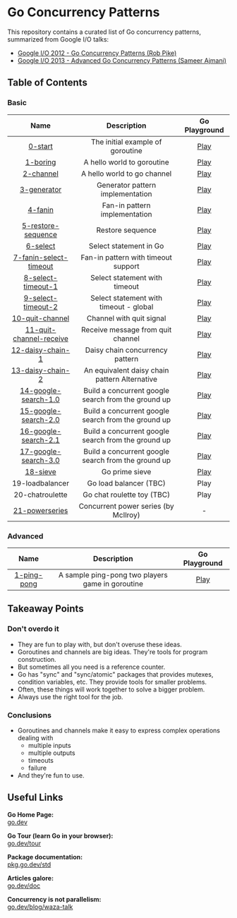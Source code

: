 Go Concurrency Patterns
===

This repository contains a curated list of Go concurrency patterns,
summarized from Google I/O talks:

- [Google I/O 2012 - Go Concurrency Patterns (Rob Pike)](https://youtu.be/f6kdp27TYZs?si=vQGLf8rfv8H3zakk)
- [Google I/O 2013 - Advanced Go Concurrency Patterns (Sameer Ajmani)](https://youtu.be/QDDwwePbDtw?si=8Sxjl-KXrWA9pNQJ)

## Table of Contents

### Basic

|                                Name                                |                     Description                     |               Go Playground               |
|:------------------------------------------------------------------:|:---------------------------------------------------:|:-----------------------------------------:|
|                 [0-start](1-basic/0-start/main.go)                 |          The initial example of goroutine           | [Play](https://go.dev/play/p/xqFZZwFrbSG) |
|                [1-boring](1-basic/1-boring/main.go)                |             A hello world to goroutine              | [Play](https://go.dev/play/p/eFVs9yXMnTm) |
|               [2-channel](1-basic/2-channel/main.go)               |             A hello world to go channel             | [Play](https://go.dev/play/p/-zZc8FJQ1jT) |
|             [3-generator](1-basic/3-generator/main.go)             |          Generator pattern implementation           | [Play](https://go.dev/play/p/hfb7q4i98zu) |
|                 [4-fanin](1-basic/4-fanin/main.go)                 |            Fan-in pattern implementation            | [Play](https://go.dev/play/p/umshVDeYb-c) |
|      [5-restore-sequence](1-basic/5-restore-sequence/main.go)      |                  Restore sequence                   | [Play](https://go.dev/play/p/2kxDiKNls9R) |
|                [6-select](1-basic/6-select/main.go)                |               Select statement in Go                | [Play](https://go.dev/play/p/YGsGHZ1gjBI) |
|  [7-fanin-select-timeout](1-basic/7-fanin-select-timeout/main.go)  |         Fan-in pattern with timeout support         | [Play](https://go.dev/play/p/dq21kOSicvY) |
|      [8-select-timeout-1](1-basic/8-select-timeout-1/main.go)      |            Select statement with timeout            | [Play](https://go.dev/play/p/sCj8UBqBVQm) |
|      [9-select-timeout-2](1-basic/9-select-timeout-2/main.go)      |       Select statement with timeout - global        | [Play](https://go.dev/play/p/uus-QqTReuj) |
|         [10-quit-channel](1-basic/10-quit-channel/main.go)         |              Channel with quit signal               | [Play](https://go.dev/play/p/FJGPDjF8fEk) |
| [11-quit-channel-receive](1-basic/11-quit-channel-receive/main.go) |          Receive message from quit channel          | [Play](https://go.dev/play/p/ibLDze5bGa1) |
|        [12-daisy-chain-1](1-basic/12-daisy-chain-1/main.go)        |           Daisy chain concurrency pattern           | [Play](https://go.dev/play/p/Pm5sVOKv_hK) |
|        [13-daisy-chain-2](1-basic/13-daisy-chain-2/main.go)        |    An equivalent daisy chain pattern Alternative    | [Play](https://go.dev/play/p/cUQWZ0lawTQ) |
|    [14-google-search-1.0](1-basic/14-google-search-1.0/main.go)    | Build a concurrent google search from the ground up | [Play](https://go.dev/play/p/JKv1xveiSdZ) |
|    [15-google-search-2.0](1-basic/15-google-search-2.0/main.go)    | Build a concurrent google search from the ground up | [Play](https://go.dev/play/p/RXc39fI3ViR) |
|    [16-google-search-2.1](1-basic/16-google-search-2.1/main.go)    | Build a concurrent google search from the ground up | [Play](https://go.dev/play/p/wiOlDBX6NCO) |
|    [17-google-search-3.0](1-basic/17-google-search-3.0/main.go)    | Build a concurrent google search from the ground up | [Play](https://go.dev/play/p/DDgi4H71aO4) |
|            [18-sieve](1-basic/18-others-sieve/main.go)             |                   Go prime sieve                    | [Play](https://go.dev/play/p/M2n1LCd2Bef) |
|                          19-loadbalancer                           |               Go load balancer (TBC)                |                   Play                    |
|                          20-chatroulette                           |             Go chat roulette toy (TBC)              |                   Play                    |
|       [21-powerseries](https://go.dev/test/chan/powser1.go)        |        Concurrent power series (by McIlroy)         |                     -                     |

### Advanced

|                     Name                      |                   Description                    |               Go Playground               |
|:---------------------------------------------:|:------------------------------------------------:|:-----------------------------------------:|
| [1-ping-pong](2-advanced/1-ping-pong/main.go) | A sample ping-pong two players game in goroutine | [Play](https://go.dev/play/p/3vOEYlUPSTW) |

## Takeaway Points

### Don't overdo it

- They are fun to play with, but don't overuse these ideas.
- Goroutines and channels are big ideas. They're tools for program construction.
- But sometimes all you need is a reference counter.
- Go has "sync" and "sync/atomic" packages that provides mutexes, condition variables, etc. They provide tools for
  smaller problems.
- Often, these things will work together to solve a bigger problem.
- Always use the right tool for the job.

### Conclusions

- Goroutines and channels make it easy to express complex operations dealing with
    - multiple inputs
    - multiple outputs
    - timeouts
    - failure
- And they're fun to use.

## Useful Links

**Go Home Page:** <br/>
[go.dev](https://go.dev/)

**Go Tour (learn Go in your browser):** <br/>
[go.dev/tour](https://go.dev/tour/)

**Package documentation:** <br/>
[pkg.go.dev/std](https://pkg.go.dev/std)

**Articles galore:** <br/>
[go.dev/doc](https://go.dev/doc/)

**Concurrency is not parallelism:** <br/>
[go.dev/blog/waza-talk](https://go.dev/blog/waza-talk)
